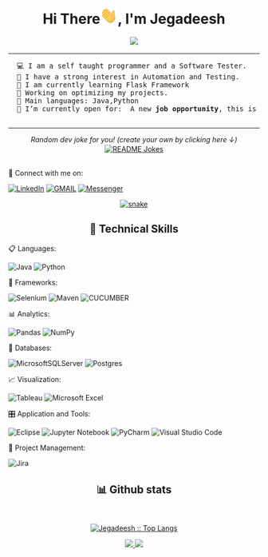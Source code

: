
<!---
j3gad335h/j3gad335h is a ✨ special ✨ repository because its `README.md` (this file) appears on your GitHub profile.
You can click the Preview link to take a look at your changes.
--->

<div align="center">
  <h1 align="center">Hi There<img width="35" src="https://github.com/1999AZZAR/1999AZZAR/blob/main/resources/img/waving.gif">, I'm Jegadeesh</h1>
</div>
<p align="center">
 <a href="https://github.com/Bouaskaoun">
		 <img src="https://readme-typing-svg.herokuapp.com?lines=Backend+Developer;QA+Tester;Java%20|%20Python%20|%20Automation%20Enthusiastic;Always%20learning%20new%20things&center=true&width=450&height=45">
   </a>
</p>
<hr>
 <pre >
  💻 I am a self taught programmer and a Software Tester.
  📝 I have a strong interest in Automation and Testing.
  🌱 I am currently learning Flask Framework
  🔭 Working on optimizing my projects.
  🌟 Main languages: Java,Python
  🤔 I’m currently open for:  A new <b>job opportunity</b>, this is <a href="https://drive.google.com/drive/u/1/folders/1lc-QTVqw9wtBhTs9G3UBXHKBA1o_i80B" target="_blank">MY RESUME.</a>
 </pre>
<hr>

<div align="center">
    <i>Random dev joke for you! (create your own by clicking here ↓)</i><br>
    <a href="https://readme-jokes.vercel.app"><img align="center" src="https://readme-jokes.vercel.app/api" alt="README Jokes"></a>
</div>  </br> 

💬 Connect with me on:</br>

[![LinkedIn](https://img.shields.io/badge/LinkedIn-0077B5?style=for-the-badge&logo=linkedin&logoColor=white)](https://www.linkedin.com/in/jegadeeshn/) [![GMAIL](https://img.shields.io/badge/Gmail-D14836?style=for-the-badge&logo=gmail&logoColor=white)](https://mail.google.com/mail/?view=cm&fs=1&to=ntjegadeesh@gmail.com) [![Messenger](https://img.shields.io/badge/Messenger-00B2FF?style=for-the-badge&logo=messenger&logoColor=white)](https://m.me/jega.deesh.547)
  
  <div align="center">
  <a href="https://j3gad335h.github.io/portfolio/">
  <img  src="https://github.com/j3gad335h/portfolio/blob/main/img/grid-snake.svg"
       alt="snake" /></a>
</div> 

<h2 align="center"> 🌟 Technical Skills </h2>

📋 Languages: 

  ![Java](https://img.shields.io/badge/java-%23ED8B00.svg?style=for-the-badge&logo=java&logoColor=white)  ![Python](https://img.shields.io/badge/python-3670A0?style=for-the-badge&logo=python&logoColor=ffdd54)

🧪 Frameworks:

  ![Selenium](https://img.shields.io/badge/-selenium-%43B02A?style=for-the-badge&logo=selenium&logoColor=white) ![Maven](https://img.shields.io/badge/apache_maven-C71A36?style=for-the-badge&logo=apachemaven&logoColor=white) ![CUCUMBER](https://img.shields.io/badge/CUCUMBER-2ea44f?style=for-the-badge)
  
 📊 Analytics:
 
 ![Pandas](https://img.shields.io/badge/pandas-%23150458.svg?style=for-the-badge&logo=pandas&logoColor=white) ![NumPy](https://img.shields.io/badge/numpy-%23013243.svg?style=for-the-badge&logo=numpy&logoColor=white)
 
 💾 Databases:
 
 ![MicrosoftSQLServer](https://img.shields.io/badge/Microsoft%20SQL%20Sever-CC2927?style=for-the-badge&logo=microsoft%20sql%20server&logoColor=white) ![Postgres](https://img.shields.io/badge/postgres-%23316192.svg?style=for-the-badge&logo=postgresql&logoColor=white)
 
 📈 Visualization:
 
 ![Tableau](https://img.shields.io/badge/Tableau-E97627?style=for-the-badge&logo=Tableau&logoColor=white) ![Microsoft Excel](https://img.shields.io/badge/Microsoft_Excel-217346?style=for-the-badge&logo=microsoft-excel&logoColor=white) 
 
 🎛️ Application and Tools:
 
 ![Eclipse](https://img.shields.io/badge/Eclipse-FE7A16.svg?style=for-the-badge&logo=Eclipse&logoColor=white) ![Jupyter Notebook](https://img.shields.io/badge/jupyter-%23FA0F00.svg?style=for-the-badge&logo=jupyter&logoColor=white) ![PyCharm](https://img.shields.io/badge/pycharm-143?style=for-the-badge&logo=pycharm&logoColor=black&color=black&labelColor=green) ![Visual Studio Code](https://img.shields.io/badge/Visual%20Studio%20Code-0078d7.svg?style=for-the-badge&logo=visual-studio-code&logoColor=white)
  
📲 Project Management:

![Jira](https://img.shields.io/badge/jira-%230A0FFF.svg?style=for-the-badge&logo=jira&logoColor=white)

  <div>
    <h2 align="center"> 📊 Github stats </h2>
      <br/>
        <p align="center">
          <a href="https://github.com/j3gad335h">
          <img src="https://github-readme-stats.vercel.app/api/top-langs/?username=j3gad335h&langs_count=6&theme=gruvbox&layout=compact&hide_border=true&hide=jupyter%20notebook" alt="Jegadeesh :: Top Langs" /></a>
        </p>
        <p align="center">
          <a href="https://github.com/j3gad335h/">
          <img width="49.5%" src="https://github-readme-stats.vercel.app/api?username=j3gad335h&show_icons=true&theme=gruvbox&hide_border=true" />
          <img width="49.5%" src="https://github-readme-streak-stats.herokuapp.com/?user=j3gad335h&theme=gruvbox&hide_border=true" />
          </a>
       </p>
     <br>
  </div>    


 <!-- [![Top Langs](https://github-readme-stats.vercel.app/api/top-langs/?username=j3gad335h&hide=jupyter%20notebook)](https://github.com/j3gad335h)-->

